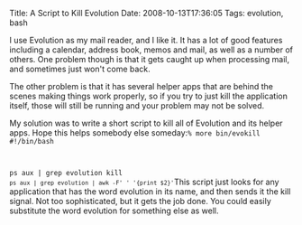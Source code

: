 Title: A Script to Kill Evolution
Date: 2008-10-13T17:36:05
Tags: evolution, bash


I use Evolution as my mail reader, and I like it. It has a lot of good features including a calendar, address book, memos and mail, as well as a number of others. One problem though is that it gets caught up when processing mail, and sometimes just won't come back.

The other problem is that it has several helper apps that are behind the scenes making things work properly, so if you try to just kill the application itself, those will still be running and your problem may not be solved.

My solution was to write a short script to kill all of Evolution and its helper apps. Hope this helps somebody else someday:<code lang="bash">% more bin/evokill 
#!/bin/bash

ps aux | grep evolution
kill `ps aux | grep evolution | awk -F' ' '{print $2}'`</code>This script just looks for any application that has the word evolution in its name, and then sends it the kill signal. Not too sophisticated, but it gets the job done. You could easily substitute the word evolution for something else as well.<!--break-->
